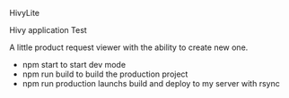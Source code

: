 HivyLite

Hivy application Test

A little product request viewer with the ability to create new one.

- npm start to start dev mode
- npm run build to build the production project
- npm run production launchs build and deploy to my server with rsync 

